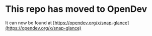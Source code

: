 # This repo has moved to OpenDev

It can now be found at [https://opendev.org/x/snap-glance](https://opendev.org/x/snap-glance)
